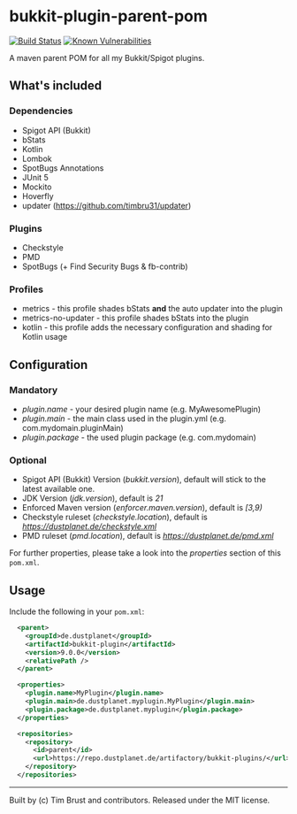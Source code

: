 bukkit-plugin-parent-pom
===

[![Build Status](https://ci.dustplanet.de/job/bukkit-plugin-parent-pom/badge/icon)](https://ci.dustplanet.de/job/bukkit-plugin-parent-pom/)
[![Known Vulnerabilities](https://snyk.io/test/github/timbru31/bukkit-plugin-parent-pom/badge.svg)](https://snyk.io/test/github/timbru31/bukkit-plugin-parent-pom)

A maven parent POM for all my Bukkit/Spigot plugins.

## What's included

### Dependencies

* Spigot API (Bukkit)
* bStats
* Kotlin
* Lombok
* SpotBugs Annotations
* JUnit 5
* Mockito
* Hoverfly
* updater (https://github.com/timbru31/updater)

### Plugins

* Checkstyle
* PMD
* SpotBugs (+ Find Security Bugs & fb-contrib)

### Profiles

* metrics - this profile shades bStats **and** the auto updater into the plugin
* metrics-no-updater - this profile shades bStats into the plugin
* kotlin - this profile adds the necessary configuration and shading for Kotlin usage

## Configuration

### Mandatory

* *plugin.name* - your desired plugin name (e.g. MyAwesomePlugin)
* *plugin.main* - the main class used in the plugin.yml (e.g. com.mydomain.pluginMain)
* *plugin.package* - the used plugin package (e.g. com.mydomain)

### Optional

* Spigot API (Bukkit) Version (*bukkit.version*), default will stick to the latest available one.
* JDK Version (*jdk.version*), default is *21*
* Enforced Maven version (*enforcer.maven.version*), default is *[3,9)*
* Checkstyle ruleset (*checkstyle.location*), default is *https://dustplanet.de/checkstyle.xml*
* PMD ruleset (*pmd.location*), default is *https://dustplanet.de/pmd.xml*

For further properties, please take a look into the *properties* section of this `pom.xml`.

## Usage

Include the following in your `pom.xml`:

```xml
  <parent>
    <groupId>de.dustplanet</groupId>
    <artifactId>bukkit-plugin</artifactId>
    <version>9.0.0</version>
    <relativePath />
  </parent>

  <properties>
    <plugin.name>MyPlugin</plugin.name>
    <plugin.main>de.dustplanet.myplugin.MyPlugin</plugin.main>
    <plugin.package>de.dustplanet.myplugin</plugin.package>
  </properties>

  <repositories>
    <repository>
      <id>parent</id>
      <url>https://repo.dustplanet.de/artifactory/bukkit-plugins/</url>
    </repository>
  </repositories>
```

---
Built by (c) Tim Brust and contributors. Released under the MIT license.
